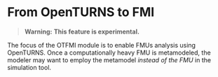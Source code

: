 # From OpenTURNS to FMI

> **Warning:**
> **This feature is experimental.**

The focus of the OTFMI module is to enable FMUs analysis using OpenTURNS. Once a computationally heavy FMU is metamodeled, the modeler may want to employ the metamodel *instead of the FMU* in the simulation tool.

```{tableofcontents}
```

